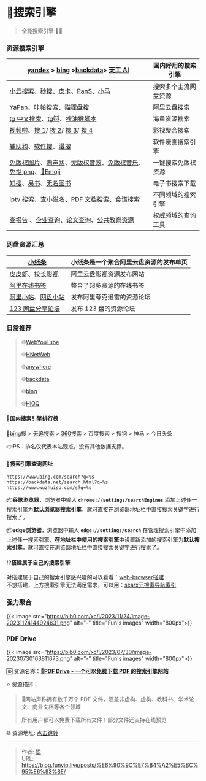 # 🔎搜索引擎


> 全能搜索引擎 🌟🌟

<!--more-->

### 资源搜索引擎

| [yandex](https://yandex.de/search/) > [bing](https://www.bing.com/) >[backdata](https://backdata.net/)> [天工 AI](https://search.tiangong.cn/) | 国内好用的搜索引擎   |
| ------------------------------------------------------------ | -------------------- |
| [小云搜索](https://www.yunso.net/)、[秒搜](https://miaosou.fun/)、[皮卡](https://www.pikaso.top/)、[PanS](https://pansearch.long2ice.io/)、[小马](https://www.xiaomapan.com/) | 搜索多个主流网盘资源 |
| [YaPan](https://yapan.io/)、[咔帕搜索](https://www.cuppaso.com/)、[猫狸盘搜](https://www.alipansou.com/) | 阿里云盘搜索         |
| [tg 中文搜索](https://tgso.pro/)、[tg🐱](https://meow.tg/)、[搜油猴脚本](https://greasyfork.org/zh-CN) | 海量资源搜索         |
| [视频啦](https://shipinla.com/)、[搜 1](https://xunso.fun/)/ [搜 2](https://qin520520.cn/app/index.html?id=shen)/ [搜 3](http://mx771.cn/app/index.html?id=test)/ [搜 4](http://www.9dups.com/app/index.html?id=test) | 影视聚合搜索         |
| [辅助狗](https://www.fuzhugou.com/)、[软件搜](https://rjss.pages.dev/)、[漫搜](https://www.mansou.co/) | 软件漫画搜索引擎     |
| [免版权图片](https://www.logosc.cn/so)、[淘声网](https://www.tosound.com/)、[无版权音效](https://taira-komori.jpn.org/freesoundcn.html)、[免版权音乐](https://pixabay.com/zh/music/)、[免抠 png](https://www.pngdirs.com/)、[🧐Emoji](https://searchemoji.app/zh-hans) | 一键搜索免版权资源   |
| [知搜](https://zhiso.cc/)、[易书](https://search.zhelper.net/?[{"name":"Ylibrary","url":"https://api.ylibrary.org","type":"full","sensitive":false,"detail":true}])、[无名图书](https://www.book123.info/) | 电子书搜索下载       |
| [iptv 搜索](/dailyshare/tvbox/)、[查小说名](https://www.boyunso.com/)、[PDF 文档搜索](https://www.tacoso.cc/)、[食谱搜索](https://www.supercook.com/) | 不同领域的搜索引擎   |
| [查报告](http://report.seedsufe.com/) 、[企业查询](https://dingtalk.com/qidian/)、[论文查询](https://pubscholar.cn/)、[公共教育资源](https://www.smartedu.cn/) | 权威领域的查询工具   |

### 网盘资源汇总

| [小纸条](https://ali.gitcafe.ink/)                           | 小纸条是一个聚合阿里云盘资源的发布单页 |
| ------------------------------------------------------------ | -------------------------------------- |
| [皮皮虾](https://ppxzy.me)、[校长影视](https://xzys.fun/)    | 阿里云盘影视资源发布网站               |
| [阿里在线书签](https://nav.xybin.top/#category-27)           | 整合了超多资源的在线书签               |
| [阿里小站](https://pan666.net)、[网盘小站](https://wpxz.pro) | 发布阿里夸克迅雷的资源论坛             |
| [123 网盘分享论坛](https://www.123panfx.com/)                | 发布 123 盘的资源论坛                  |

### 日常推荐

> 🌐[WebYouTube](https://web.xn--xhqwov38c.com/)
>
> 🌐[HNetWeb](https://webproxy.moeyy.xyz/)
>
> 🌐[anywhere](https://web.xml.wiki/)
>
> 🌐[backdata](https://backdata.net/search.html?q=backdata)
>
> 🌐[bing](https://cn.bing.com/search?q=bing)
>
> 🌐[HiQQ](https://nav.hiqq.com.cn/)

#### 🚩国内搜索引擎排行榜

🚀[bing搜](https://cn.bing.com/search?q=bing&ensearch=1&cc=us&tbn=all) > [无追搜索](https://www.wuzhuiso.com/s?q=%E6%97%A0%E8%BF%BD) > [360搜索](https://www.so.com/s?q=360%E6%90%9C%E7%B4%A2) > 百度搜索 > 搜狗 > 神马 > 今日头条

👉PS：排名仅代表本站观点，没有其他数据支撑。

#### 📌搜索引擎查询网址

```auto
https://www.bing.com/search?q=%s
https://backdata.net/search.html?q=%s
https://www.wuzhuiso.com/s?q=%s
```

📦️**谷歌浏览器**，浏览器中输入 **`chrome://settings/searchEngines`** 添加上述任一搜索引擎为**默认浏览器搜索引擎**，就可直接在浏览器地址栏中直接搜索关键字进行搜索了。

📦️**edge浏览器**，浏览器中输入 **`edge://settings/search`** 在管理搜索引擎中添加上述任一搜索引擎，**在地址栏中使用的搜索引擎**中设置新添加的搜索引擎为**默认搜索引擎**，就可直接在浏览器地址栏中直接搜索关键字进行搜索了。

#### ⁉️搭建属于自己的搜索引擎

对搭建属于自己的搜索引擎感兴趣的可以看看：[web-browser搭建](https://blog.tanglu.me/web-browser/)  
不想搭建，上方搜索引擎无法满足需求，可以用：[searx元搜索导航索引](https://searx.neocities.org/instancescores)

### 强力聚合

{{< image src="https://bib0.com/xc/i/2023/11/24/image-20231124144924631.png" alt="-"  title="Fun's images"  width="800px">}}   

### PDF Drive

{{< image src="https://bib0.com/xc/i/2023/07/30/image-20230730163811673.png" alt="-"  title="Fun's images"  width="800px">}}    

🆔  资源名称：[**📂PDF Drive - 一个可以免费下载 PDF 的搜索引擎网站**](https://www.pdfdrive.com/)

⭐️  资源描述：

> 📄网站声称拥有数千万个 PDF 文件，涵盖非虚构、虚构、教科书、学术论文、商业文档等各个领域
>
> 所有用户都可以免费下载所有文件！部分文件还支持在线预览
>

🌐 资源地址: [点击跳转](https://www.pdfdrive.com/) 



---

> 作者: [聪](/about)  
> URL: https://blog.funvip.live/posts/%E6%90%9C%E7%B4%A2%E5%BC%95%E6%93%8E/  


